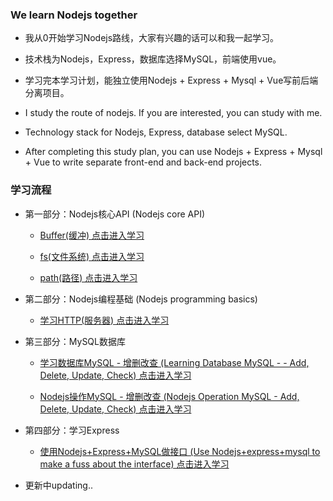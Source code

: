 ### We learn Nodejs together

- 我从0开始学习Nodejs路线，大家有兴趣的话可以和我一起学习。

- 技术栈为Nodejs，Express，数据库选择MySQL，前端使用vue。

- 学习完本学习计划，能独立使用Nodejs + Express + Mysql + Vue写前后端分离项目。

- I study the route of nodejs. If you are interested, you can study with me.

- Technology stack for Nodejs, Express, database select MySQL.

- After completing this study plan, you can use Nodejs + Express + Mysql + Vue to write separate front-end and back-end projects.

### 学习流程

 - 第一部分：Nodejs核心API (Nodejs core API)
     - [Buffer(缓冲) 点击进入学习](https://github.com/liangfengbo/learning-nodejs/tree/master/nodejs-api/buffer)
     
     - [fs(文件系统) 点击进入学习](https://github.com/liangfengbo/learning-nodejs/tree/master/nodejs-api/fs)
     
     - [path(路径) 点击进入学习](https://github.com/liangfengbo/learning-nodejs/tree/master/nodejs-api/path)
    

- 第二部分：Nodejs编程基础 (Nodejs programming basics)

    - [学习HTTP(服务器) 点击进入学习](https://github.com/liangfengbo/learning-nodejs/tree/master/nodejs-api/http)
    

- 第三部分：MySQL数据库
    - [学习数据库MySQL - 增删改查 (Learning Database MySQL -  - Add, Delete, Update, Check) 点击进入学习](https://github.com/liangfengbo/frontend/issues/20)
 
    - [ Nodejs操作MySQL - 增删改查 (Nodejs Operation MySQL - Add, Delete, Update, Check) 点击进入学习](https://github.com/liangfengbo/learning-nodejs/tree/master/nodejs-mysql)
    
- 第四部分：学习Express
    - [使用Nodejs+Express+MySQL做接口 (Use Nodejs+express+mysql to make a fuss about the interface) 点击进入学习](https://github.com/liangfengbo/learning-nodejs/tree/master/nodejs-express-mysql/server)
    

- 更新中updating..

 
    
